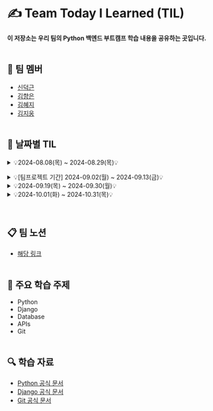 # ✍️ Team Today I Learned (TIL)

**이 저장소는 우리 팀의 Python 백엔드 부트캠프 학습 내용을 공유하는 곳입니다.**
<br><br/>

## 🤗 팀 멤버
- [신덕근](https://github.com/shindeokgeun)
- [김향은](https://github.com/myangeun)
- [김혜지](https://github.com/hjkim977)
- [김지웅](https://github.com/kgw08003)
<br><br/>

## 📌 날짜별 TIL
<details>
    <summary> 💡2024-08.08(목) ~ 2024-08.29(목)💡 </summary>
<br><br/>    
<details>
    <summary>2024-08-08 (목)</summary>
  
  - [2024-08-08 - 혜지](https://github.com/Python-Backend-Team3/Team-TIL/blob/main/8.1%20~%208.16%20%ED%9A%8C%EA%B3%A0/2024-08-08(%ED%98%9C%EC%A7%80).md)
  - [2024-08-08 - 덕근](https://github.com/Python-Backend-Team3/Team-TIL/blob/main/8.1%20~%208.16%20%ED%9A%8C%EA%B3%A0/2024-08-08(%EB%8D%95%EA%B7%BC).md)
  - [2024-08-08 - 지웅](https://github.com/Python-Backend-Team3/Team-TIL/blob/main/8.1%20~%208.16%20%ED%9A%8C%EA%B3%A0/2024-08-08(%EC%A7%80%EC%9B%85).md)
  - [2024-08-08 - 향은](https://github.com/Python-Backend-Team3/Team-TIL/blob/main/8.1%20~%208.16%20%ED%9A%8C%EA%B3%A0/2024-08-08(%ED%96%A5%EC%9D%80).md)

</details>

<details>
    <summary>2024-08-09 (금)</summary>

  - [2024-08-09 - 혜지](https://github.com/Python-Backend-Team3/Team-TIL/blob/main/8.1%20~%208.16%20%ED%9A%8C%EA%B3%A0/2024-08-09(%ED%98%9C%EC%A7%80).md)
  - [2024-08-09 - 덕근](https://github.com/Python-Backend-Team3/Team-TIL/blob/main/8.1%20~%208.16%20%ED%9A%8C%EA%B3%A0/2024-08-09(%EB%8D%95%EA%B7%BC).md)
  - [2024-08-09 - 지웅](https://github.com/Python-Backend-Team3/Team-TIL/blob/main/8.1%20~%208.16%20%ED%9A%8C%EA%B3%A0/2024-08-09(%EC%A7%80%EC%9B%85).md)
  - [2024-08-09 - 향은](https://github.com/Python-Backend-Team3/Team-TIL/blob/main/8.1%20~%208.16%20%ED%9A%8C%EA%B3%A0/2024-08-09(%ED%96%A5%EC%9D%80).md)

</details>

<details>
    <summary>2024-08-12 (월)</summary>

  - [2024-08-12 - 혜지](https://github.com/Python-Backend-Team3/Team-TIL/blob/main/8.1%20~%208.16%20%ED%9A%8C%EA%B3%A0/2024-08-12(%ED%98%9C%EC%A7%80).md)
  - [2024-08-12 - 덕근](https://github.com/Python-Backend-Team3/Team-TIL/blob/main/8.1%20~%208.16%20%ED%9A%8C%EA%B3%A0/2024-08-12(%EB%8D%95%EA%B7%BC).md)
  - [2024-08-12 - 지웅](https://github.com/Python-Backend-Team3/Team-TIL/blob/main/8.1%20~%208.16%20%ED%9A%8C%EA%B3%A0/2024-08-12(%EC%A7%80%EC%9B%85).md)
  - [2024-08-12 - 향은](https://github.com/Python-Backend-Team3/Team-TIL/blob/main/8.1%20~%208.16%20%ED%9A%8C%EA%B3%A0/2024-08-12(%ED%96%A5%EC%9D%80).md)

</details>

<details>
    <summary>2024-08-13 (화)</summary>
 
  - [2024-08-13 - 혜지](https://github.com/Python-Backend-Team3/Team-TIL/blob/main/8.1%20~%208.16%20%ED%9A%8C%EA%B3%A0/2024-08-13(%ED%98%9C%EC%A7%80).md)
  - [2024-08-13 - 덕근](https://github.com/Python-Backend-Team3/Team-TIL/blob/main/8.1%20~%208.16%20%ED%9A%8C%EA%B3%A0/2024-08-13(%EB%8D%95%EA%B7%BC).md)
  - [2024-08-13 - 지웅](https://github.com/Python-Backend-Team3/Team-TIL/blob/main/8.1%20~%208.16%20%ED%9A%8C%EA%B3%A0/2024-08-13(%EC%A7%80%EC%9B%85).md)
  - [2024-08-13 - 향은](https://github.com/Python-Backend-Team3/Team-TIL/blob/main/8.1%20~%208.16%20%ED%9A%8C%EA%B3%A0/2024-08-13(%ED%96%A5%EC%9D%80).md)  

</details>

<details>
    <summary>2024-08-14 (수)</summary>
 
  - [2024-08-14 - 혜지](https://github.com/Python-Backend-Team3/Team-TIL/blob/main/8.1%20~%208.16%20%ED%9A%8C%EA%B3%A0/2024-08-14(%ED%98%9C%EC%A7%80).md)
  - [2024-08-14 - 덕근]
  - [2024-08-14 - 지웅](https://github.com/Python-Backend-Team3/Team-TIL/blob/main/8.1%20~%208.16%20%ED%9A%8C%EA%B3%A0/2024-08-14(%EC%A7%80%EC%9B%85).md)
  - [2024-08-14 - 향은](https://github.com/Python-Backend-Team3/Team-TIL/blob/main/8.1%20~%208.16%20%ED%9A%8C%EA%B3%A0/2024-08-14(%ED%96%A5%EC%9D%80).md)  

</details>

<details>
    <summary>2024-08-16 (금)</summary>
 
  - [2024-08-16 - 혜지]
  - [2024-08-16 - 덕근]
  - [2024-08-16 - 지웅](https://github.com/Python-Backend-Team3/Team-TIL/blob/main/8.1%20~%208.16%20%ED%9A%8C%EA%B3%A0/2024-08-16(%EC%A7%80%EC%9B%85).md)
  - [2024-08-16 - 향은](https://github.com/Python-Backend-Team3/Team-TIL/blob/main/8.1%20~%208.16%20%ED%9A%8C%EA%B3%A0/2024-08-16(%ED%96%A5%EC%9D%80).md)  

</details>

<details>
    <summary>2024-08-19 (월)</summary>
 
  - [2024-08-19 - 혜지](https://github.com/Python-Backend-Team3/Team-TIL/blob/main/8.19%20~%208.30%20%ED%9A%8C%EA%B3%A0/2024-08-19(%ED%98%9C%EC%A7%80).md)
  - [2024-08-19 - 덕근 : 예비군으로 인해 조퇴]
  - [2024-08-19 - 지웅](https://github.com/Python-Backend-Team3/Team-TIL/blob/main/8.19%20~%208.30%20%ED%9A%8C%EA%B3%A0/2024-08-19(%EC%A7%80%EC%9B%85).md)
  - [2024-08-19 - 향은](https://github.com/Python-Backend-Team3/Team-TIL/blob/main/8.19%20~%208.30%20%ED%9A%8C%EA%B3%A0/2024-08-19(%ED%96%A5%EC%9D%80).md) 

</details>

<details>
    <summary>2024-08-20 (화)</summary>
 
  - [2024-08-20 - 혜지](https://github.com/Python-Backend-Team3/Team-TIL/blob/main/8.19%20~%208.30%20%ED%9A%8C%EA%B3%A0/2024-08-20(%ED%98%9C%EC%A7%80).md)
  - [2024-08-20 - 덕근](https://github.com/Python-Backend-Team3/Team-TIL/blob/main/8.19%20~%208.30%20%ED%9A%8C%EA%B3%A0/2024-08-20(%EB%8D%95%EA%B7%BC).md)
  - [2024-08-20 - 지웅](https://github.com/Python-Backend-Team3/Team-TIL/blob/main/8.19%20~%208.30%20%ED%9A%8C%EA%B3%A0/2024-08-20(%EC%A7%80%EC%9B%85).md)
  - [2024-08-20 - 향은](https://github.com/Python-Backend-Team3/Team-TIL/blob/main/8.19%20~%208.30%20%ED%9A%8C%EA%B3%A0/2024-08-20(%ED%96%A5%EC%9D%80).md)  

</details>

<details>
    <summary>2024-08-21 (수)</summary>
 
  - [2024-08-21 - 혜지](https://github.com/Python-Backend-Team3/Team-TIL/blob/main/8.19%20~%208.30%20%ED%9A%8C%EA%B3%A0/2024-08-21(%ED%98%9C%EC%A7%80).md)
  - [2024-08-21 - 덕근]
  - [2024-08-21 - 지웅](https://github.com/Python-Backend-Team3/Team-TIL/blob/main/8.19%20~%208.30%20%ED%9A%8C%EA%B3%A0/2024-08-21(%EC%A7%80%EC%9B%85).md)
  - [2024-08-21 - 향은](https://github.com/Python-Backend-Team3/Team-TIL/blob/main/8.19%20~%208.30%20%ED%9A%8C%EA%B3%A0/2024-08-21(%ED%96%A5%EC%9D%80).md)  

</details>

<details>
    <summary>2024-08-22 (목)</summary>
 
  - [2024-08-22 - 혜지]
  - [2024-08-22 - 덕근](https://github.com/Python-Backend-Team3/Team-TIL/blob/main/8.19%20~%208.30%20%ED%9A%8C%EA%B3%A0/2024-08-22(%EB%8D%95%EA%B7%BC).md)
  - [2024-08-22 - 지웅](https://github.com/Python-Backend-Team3/Team-TIL/blob/main/8.19%20~%208.30%20%ED%9A%8C%EA%B3%A0/2024-08-22(%EC%A7%80%EC%9B%85).md)
  - [2024-08-22 - 향은](https://github.com/Python-Backend-Team3/Team-TIL/blob/main/8.19%20~%208.30%20%ED%9A%8C%EA%B3%A0/2024-08-22(%ED%96%A5%EC%9D%80).md)  

</details>

<details>
    <summary>2024-08-23 (금)</summary>
 
  - [2024-08-23 - 혜지](https://github.com/Python-Backend-Team3/Team-TIL/blob/main/8.19%20~%208.30%20%ED%9A%8C%EA%B3%A0/2024-08-23(%ED%98%9C%EC%A7%80).md)
  - [2024-08-23 - 덕근]
  - [2024-08-23 - 지웅](https://github.com/Python-Backend-Team3/Team-TIL/blob/main/8.19%20~%208.30%20%ED%9A%8C%EA%B3%A0/2024-08-23(%EC%A7%80%EC%9B%85).md)
  - [2024-08-23 - 향은](https://github.com/Python-Backend-Team3/Team-TIL/blob/main/8.19%20~%208.30%20%ED%9A%8C%EA%B3%A0/2024-08-23(%ED%96%A5%EC%9D%80).md)  

</details>

<details>
    <summary>2024-08-26 (월)</summary>
 
  - [2024-08-26 - 혜지](https://github.com/Python-Backend-Team3/Team-TIL/blob/main/8.19%20~%208.30%20%ED%9A%8C%EA%B3%A0/2024-08-26(%ED%98%9C%EC%A7%80).md)
  - [2024-08-26 - 덕근](https://github.com/Python-Backend-Team3/Team-TIL/blob/main/8.19%20~%208.30%20%ED%9A%8C%EA%B3%A0/2024-08-26(%EB%8D%95%EA%B7%BC).md)
  - [2024-08-26 - 지웅](https://github.com/Python-Backend-Team3/Team-TIL/blob/main/8.19%20~%208.30%20%ED%9A%8C%EA%B3%A0/2024-08-26(%EC%A7%80%EC%9B%85).md)
  - [2024-08-26 - 향은](https://github.com/Python-Backend-Team3/Team-TIL/blob/main/8.19%20~%208.30%20%ED%9A%8C%EA%B3%A0/2024-08-26(%ED%96%A5%EC%9D%80).md)  

</details>


<details>
    <summary>2024-08-27 (화)</summary>
 
  - [2024-08-27 - 혜지](https://github.com/Python-Backend-Team3/Team-TIL/blob/main/8.19%20~%208.30%20%ED%9A%8C%EA%B3%A0/2024-08-27(%ED%98%9C%EC%A7%80).md)
  - [2024-08-27 - 덕근]
  - [2024-08-27 - 지웅](https://github.com/Python-Backend-Team3/Team-TIL/blob/main/8.19%20~%208.30%20%ED%9A%8C%EA%B3%A0/2024-08-27(%EC%A7%80%EC%9B%85).md)
  - [2024-08-27 - 향은](https://github.com/Python-Backend-Team3/Team-TIL/blob/main/8.19%20~%208.30%20%ED%9A%8C%EA%B3%A0/2024-08-27(%ED%96%A5%EC%9D%80).md)  

</details>


<details>
    <summary>2024-08-28 (수) : 팀프로젝트</summary>
    
  - [2024-08-28 - 팀프로젝트](https://github.com/Python-Backend-Team3/Team-TIL/blob/main/8.19%20~%208.30%20%ED%9A%8C%EA%B3%A0/2024-08-28(%ED%8C%80%ED%94%84%EB%A1%9C%EC%A0%9D%ED%8A%B8).md)

  

</details>


<details>
    <summary>2024-08-29 (목) : 팀프로젝트</summary>
    
  - [2024-08-29 - 팀프로젝트](https://github.com/Python-Backend-Team3/Team-TIL/blob/main/8.19%20~%208.30%20%ED%9A%8C%EA%B3%A0/2024-08-29(%ED%8C%80%ED%94%84%EB%A1%9C%EC%A0%9D%ED%8A%B8).md)


</details>

<br></br></details>  

<details>
    <summary> 💡[팀프로젝트 기간] 2024-09.02(월) ~ 2024-09.13(금)💡 </summary>
<br><br/>
<details>
    <summary>2024-09-02 (월) : 팀프로젝트</summary>
    
  - [2024-09-02 - 팀프로젝트](https://github.com/Python-Backend-Team3/Team-TIL/blob/main/9.2%20~%209.13%20%5B%ED%8C%80%ED%94%84%EB%A1%9C%EC%A0%9D%ED%8A%B8%20%EA%B8%B0%EA%B0%84%5D/2024-09-02.md)

</details>


<details>
    <summary>2024-09-13 (금) : 팀프로젝트</summary>
    
  - [2024-09-13 - 팀프로젝트](https://github.com/Python-Backend-Team3/Team-TIL/blob/main/9.2%20~%209.13%20%5B%ED%8C%80%ED%94%84%EB%A1%9C%EC%A0%9D%ED%8A%B8%20%EA%B8%B0%EA%B0%84%5D/2024-09-13%20-%20%ED%8C%80%ED%94%84%EB%A1%9C%EC%A0%9D%ED%8A%B8.md)

</details>
<br></br></details>

<details>
    <summary> 💡2024-09.19(목) ~ 2024-09.30(월)💡 </summary>
<br><br/>
<details>
    <summary>2024-09-19 (목)</summary>
    
  - [2024-09-19 - 혜지](https://github.com/Python-Backend-Team3/Team-TIL/blob/main/9.19%20~%209.30%20%ED%9A%8C%EA%B3%A0/2024-09-19%20-%20%ED%98%9C%EC%A7%80.md)
  - [2024-09-19 - 덕근](https://github.com/Python-Backend-Team3/Team-TIL/blob/main/9.19%20~%209.30%20%ED%9A%8C%EA%B3%A0/2024-09-19%20-%20%EB%8D%95%EA%B7%BC.md)
  - [2024-09-19 - 지웅](https://github.com/Python-Backend-Team3/Team-TIL/blob/main/9.19%20~%209.30%20%ED%9A%8C%EA%B3%A0/2024-09-19%20-%20%EC%A7%80%EC%9B%85.md)
  - [2024-09-19 - 향은](https://github.com/Python-Backend-Team3/Team-TIL/blob/main/9.19%20~%209.30%20%ED%9A%8C%EA%B3%A0/2024-09-19%20-%20%ED%96%A5%EC%9D%80.md)  

</details>

<details>
    <summary>2024-09-20 (금)</summary>
    
  - [2024-09-20 - 혜지](https://github.com/Python-Backend-Team3/Team-TIL/blob/main/9.19%20~%209.30%20%ED%9A%8C%EA%B3%A0/2024-09-20%20-%20%ED%98%9C%EC%A7%80.md)
  - [2024-09-20 - 덕근]
  - [2024-09-20 - 지웅](https://github.com/Python-Backend-Team3/Team-TIL/blob/main/9.19%20~%209.30%20%ED%9A%8C%EA%B3%A0/2024-09-20%20-%20%EC%A7%80%EC%9B%85.md)
  - [2024-09-20 - 향은]

</details>

<details>
    <summary>2024-09-23 (월)</summary>
    
  - [2024-09-23 - 혜지]
  - [2024-09-23 - 덕근]
  - [2024-09-23 - 지웅](https://github.com/Python-Backend-Team3/Team-TIL/blob/main/9.19%20~%209.30%20%ED%9A%8C%EA%B3%A0/2024-09-23%20-%20%EC%A7%80%EC%9B%85.md)
  - [2024-09-23 - 향은] 

</details>

<details>
    <summary>2024-09-24 (화)</summary>
    
  - [2024-09-24 - 혜지](https://github.com/Python-Backend-Team3/Team-TIL/blob/main/9.19%20~%209.30%20%ED%9A%8C%EA%B3%A0/2024-09-24%20-%20%ED%98%9C%EC%A7%80.md)
  - [2024-09-24 - 덕근]
  - [2024-09-24 - 지웅](https://github.com/Python-Backend-Team3/Team-TIL/blob/main/9.19%20~%209.30%20%ED%9A%8C%EA%B3%A0/2024-09-24%20-%20%EC%A7%80%EC%9B%85.md)
  - [2024-09-24 - 향은](https://github.com/Python-Backend-Team3/Team-TIL/blob/main/9.19%20~%209.30%20%ED%9A%8C%EA%B3%A0/2024-09-24%20-%20%ED%96%A5%EC%9D%80.md)  

</details>

<details>
    <summary>2024-09-25 (수)</summary>
    
  - [2024-09-25 - 혜지](https://github.com/Python-Backend-Team3/Team-TIL/blob/main/9.19%20~%209.30%20%ED%9A%8C%EA%B3%A0/2024-09-25%20-%20%ED%98%9C%EC%A7%80.md)
  - [2024-09-25 - 덕근]
  - [2024-09-25 - 지웅](https://github.com/Python-Backend-Team3/Team-TIL/blob/main/9.19%20~%209.30%20%ED%9A%8C%EA%B3%A0/2024-09-25%20-%20%EC%A7%80%EC%9B%85.md)
  - [2024-09-25 - 향은](https://github.com/Python-Backend-Team3/Team-TIL/blob/main/9.19%20~%209.30%20%ED%9A%8C%EA%B3%A0/2024-09-25%20-%20%ED%96%A5%EC%9D%80.md)  

</details>

<details>
    <summary>2024-09-26 (목)</summary>
    
  - [2024-09-26 - 혜지]
  - [2024-09-26 - 덕근]
  - [2024-09-26 - 지웅](https://github.com/Python-Backend-Team3/Team-TIL/blob/main/9.19%20~%209.30%20%ED%9A%8C%EA%B3%A0/2024-09-26%20-%20%EC%A7%80%EC%9B%85.md)
  - [2024-09-26 - 향은] 

</details>
<details>
    <summary>2024-09-27 (금)</summary>
    
  - [2024-09-27 - 혜지](https://github.com/Python-Backend-Team3/Team-TIL/blob/main/9.19%20~%209.30%20%ED%9A%8C%EA%B3%A0/2024-09-27%20-%20%ED%98%9C%EC%A7%80.md)
  - [2024-09-27 - 덕근]
  - [2024-09-27 - 지웅](https://github.com/Python-Backend-Team3/Team-TIL/blob/main/9.19%20~%209.30%20%ED%9A%8C%EA%B3%A0/2024-09-27%20-%20%EC%A7%80%EC%9B%85.md)
  - [2024-09-27 - 향은](https://github.com/Python-Backend-Team3/Team-TIL/blob/main/9.19%20~%209.30%20%ED%9A%8C%EA%B3%A0/2024-09-27%20-%20%ED%96%A5%EC%9D%80.md)

</details>

<details>
    <summary>2024-09-30 (월)</summary>
    
  - [2024-09-30 - 혜지](https://github.com/Python-Backend-Team3/Team-TIL/blob/main/9.19%20~%209.30%20%ED%9A%8C%EA%B3%A0/2024-09-30%20-%20%ED%98%9C%EC%A7%80.md)
  - [2024-09-30 - 덕근]
  - [2024-09-30 - 지웅](https://github.com/Python-Backend-Team3/Team-TIL/blob/main/9.19%20~%209.30%20%ED%9A%8C%EA%B3%A0/2024-09-30%20-%20%EC%A7%80%EC%9B%85.md)
  - [2024-09-30 - 향은](https://github.com/Python-Backend-Team3/Team-TIL/blob/main/9.19%20~%209.30%20%ED%9A%8C%EA%B3%A0/2024-09-30%20-%20%ED%96%A5%EC%9D%80.md)  

</details>
</details>

<details>
    <summary> 💡2024-10.01(화) ~ 2024-10.31(목)💡 </summary>
<br><br/>    
<details>
    <summary>2024-10-01 (화)</summary>
  
  - [2024-10-01 - 혜지]
  - [2024-10-01 - 덕근]
  - [2024-10-01 - 지웅](https://github.com/Python-Backend-Team3/Team-TIL/blob/main/10.1%20~%2010.15%20%ED%9A%8C%EA%B3%A0/2024-10-01%20-%20%EC%A7%80%EC%9B%85.md)
  - [2024-10-01 - 향은](https://github.com/Python-Backend-Team3/Team-TIL/blob/main/10.1%20~%2010.15%20%ED%9A%8C%EA%B3%A0/2024-10-01%20-%20%ED%96%A5%EC%9D%80.md)

</details>

<details>
    <summary>2024-10-02 (수)</summary>

  - [2024-10-02 - 혜지](https://github.com/Python-Backend-Team3/Team-TIL/blob/main/10.1%20~%2010.15%20%ED%9A%8C%EA%B3%A0/2024-10-02%20-%20%ED%98%9C%EC%A7%80.md)
  - [2024-10-02 - 덕근]
  - [2024-10-02 - 지웅](https://github.com/Python-Backend-Team3/Team-TIL/blob/main/10.1%20~%2010.15%20%ED%9A%8C%EA%B3%A0/2024-10-02%20-%20%EC%A7%80%EC%9B%85.md)
  - [2024-10-02 - 향은](https://github.com/Python-Backend-Team3/Team-TIL/blob/main/10.1%20~%2010.15%20%ED%9A%8C%EA%B3%A0/2024-10-02%20-%20%ED%96%A5%EC%9D%80.md)

</details>

<details>
    <summary>2024-10-04 (금)</summary>
 
  - [2024-10-04 - 혜지](https://github.com/Python-Backend-Team3/Team-TIL/blob/main/10.1%20~%2010.15%20%ED%9A%8C%EA%B3%A0/2024-10-04%20-%20%ED%98%9C%EC%A7%80.md)
  - [2024-10-04 - 덕근]
  - [2024-10-04 - 지웅](https://github.com/Python-Backend-Team3/Team-TIL/blob/main/10.1%20~%2010.15%20%ED%9A%8C%EA%B3%A0/2024-10-04%20-%20%EC%A7%80%EC%9B%85.md)
  - [2024-10-04 - 향은](https://github.com/Python-Backend-Team3/Team-TIL/blob/main/10.1%20~%2010.15%20%ED%9A%8C%EA%B3%A0/2024-10-04%20-%20%ED%96%A5%EC%9D%80.md)

</details>

<details>
    <summary>2024-10-07 (월)</summary>
 
  - [2024-10-07 - 혜지](https://github.com/Python-Backend-Team3/Team-TIL/blob/main/10.1%20~%2010.15%20%ED%9A%8C%EA%B3%A0/2024-10-07%20-%20%ED%98%9C%EC%A7%80.md)
  - [2024-10-07 - 덕근](https://github.com/Python-Backend-Team3/Team-TIL/blob/main/10.1%20~%2010.15%20%ED%9A%8C%EA%B3%A0/2024-10-07-%20%EB%8D%95%EA%B7%BC.md)
  - [2024-10-07 - 지웅](https://github.com/Python-Backend-Team3/Team-TIL/blob/main/10.1%20~%2010.15%20%ED%9A%8C%EA%B3%A0/2024-10-07%20-%20%EC%A7%80%EC%9B%85.md)
  - [2024-10-07 - 향은]

</details>

<details>
    <summary>2024-10-08 (화)</summary>
 
  - [2024-10-08 - 혜지](https://github.com/Python-Backend-Team3/Team-TIL/blob/main/10.1%20~%2010.15%20%ED%9A%8C%EA%B3%A0/2024-10-08%20-%20%ED%98%9C%EC%A7%80.md)
  - [2024-10-08 - 덕근](https://github.com/Python-Backend-Team3/Team-TIL/blob/main/10.1%20~%2010.15%20%ED%9A%8C%EA%B3%A0/2024-10-08-%20%EB%8D%95%EA%B7%BC.md)
  - [2024-10-08 - 지웅](https://github.com/Python-Backend-Team3/Team-TIL/blob/main/10.1%20~%2010.15%20%ED%9A%8C%EA%B3%A0/2024-10-08%20-%20%EC%A7%80%EC%9B%85.md)
  - [2024-10-08 - 향은](https://github.com/Python-Backend-Team3/Team-TIL/blob/main/10.1%20~%2010.15%20%ED%9A%8C%EA%B3%A0/2024-10-08%20-%20%ED%96%A5%EC%9D%80.md)

</details>

<details>
    <summary>2024-10-10 (목)</summary>
 
  - [2024-10-10 - 혜지](https://github.com/Python-Backend-Team3/Team-TIL/blob/main/10.1%20~%2010.15%20%ED%9A%8C%EA%B3%A0/2024-10-10%20-%20%ED%98%9C%EC%A7%80.md)
  - [2024-10-10 - 덕근]
  - [2024-10-10 - 지웅](https://github.com/Python-Backend-Team3/Team-TIL/blob/main/10.1%20~%2010.15%20%ED%9A%8C%EA%B3%A0/2024-10-10%20-%20%EC%A7%80%EC%9B%85.md)
  - [2024-10-10 - 향은](https://github.com/Python-Backend-Team3/Team-TIL/blob/main/10.1%20~%2010.15%20%ED%9A%8C%EA%B3%A0/2024-10-10%20-%20%ED%96%A5%EC%9D%80.md)

</details>

<details>
    <summary>2024-10-11 (금)</summary>
 
  - [2024-10-11 - 혜지](https://github.com/Python-Backend-Team3/Team-TIL/blob/main/10.1%20~%2010.15%20%ED%9A%8C%EA%B3%A0/2024-10-11%20-%20%ED%98%9C%EC%A7%80.md)
  - [2024-10-11 - 덕근]
  - [2024-10-11 - 지웅](https://github.com/Python-Backend-Team3/Team-TIL/blob/main/10.1%20~%2010.15%20%ED%9A%8C%EA%B3%A0/2024-10-11%20-%20%EC%A7%80%EC%9B%85.md)
  - [2024-10-11 - 향은](https://github.com/Python-Backend-Team3/Team-TIL/blob/main/10.1%20~%2010.15%20%ED%9A%8C%EA%B3%A0/2024-10-11%20-%20%ED%96%A5%EC%9D%80.md) 

</details>

<details>
    <summary>2024-10-14 (월)</summary>
 
  - [2024-10-14 - 혜지]
  - [2024-10-14 - 덕근]
  - [2024-10-14 - 지웅]
  - [2024-10-14 - 향은]

</details>

<details>
    <summary>2024-10-15 (화)</summary>
 
  - [2024-10-15 - 혜지]
  - [2024-10-15 - 덕근]
  - [2024-10-15 - 지웅]
  - [2024-10-15 - 향은]

</details>

<details>
    <summary>2024-10-16 (수)</summary>
 
  - [2024-10-16 - 혜지]
  - [2024-10-16 - 덕근]
  - [2024-10-16 - 지웅]
  - [2024-10-16 - 향은]

</details>

<details>
    <summary>2024-10-17 (목)</summary>
 
  - [2024-10-17 - 혜지]
  - [2024-10-17 - 덕근]
  - [2024-10-17 - 지웅]
  - [2024-10-17 - 향은]

</details>

<details>
    <summary>2024-10-18 (금)</summary>
 
  - [2024-10-18 - 혜지]
  - [2024-10-18 - 덕근]
  - [2024-10-18 - 지웅]
  - [2024-10-18 - 향은]

</details>

<details>
    <summary>2024-10-21 (월)</summary>
 
  - [2024-10-21 - 혜지]
  - [2024-10-21 - 덕근]
  - [2024-10-21 - 지웅]
  - [2024-10-21 - 향은]

</details>

<details>
    <summary>2024-10-22 (화)</summary>
 
  - [2024-10-22 - 혜지]
  - [2024-10-22 - 덕근]
  - [2024-10-22 - 지웅]
  - [2024-10-22 - 향은]

</details>

<details>
    <summary>2024-10-23 (수)</summary>
 
  - [2024-10-23 - 혜지]
  - [2024-10-23 - 덕근]
  - [2024-10-23 - 지웅]
  - [2024-10-23 - 향은]

</details>

<details>
    <summary>2024-10-24 (목)</summary>
 
  - [2024-10-24 - 혜지]
  - [2024-10-24 - 덕근]
  - [2024-10-24 - 지웅]
  - [2024-10-24 - 향은]

</details>

<details>
    <summary>2024-10-25 (금)</summary>
 
  - [2024-10-25 - 혜지]
  - [2024-10-25 - 덕근]
  - [2024-10-25 - 지웅]
  - [2024-10-25 - 향은]

</details>

<details>
    <summary>2024-10-28 (월)</summary>
 
  - [2024-10-28 - 혜지]
  - [2024-10-28 - 덕근]
  - [2024-10-28 - 지웅]
  - [2024-10-28 - 향은]

</details>

<details>
    <summary>2024-10-29 (화)</summary>
 
  - [2024-10-29 - 혜지]
  - [2024-10-29 - 덕근]
  - [2024-10-29 - 지웅]
  - [2024-10-29 - 향은]

</details>

<details>
    <summary>2024-10-30 (수)</summary>
 
  - [2024-10-30 - 혜지]
  - [2024-10-30 - 덕근]
  - [2024-10-30 - 지웅]
  - [2024-10-30 - 향은]

</details>

<details>
    <summary>2024-10-31 (목)</summary>
 
  - [2024-10-31 - 혜지]
  - [2024-10-31 - 덕근]
  - [2024-10-31 - 지웅]
  - [2024-10-31 - 향은]

</details>
<br></br></details>  
<br></br>

## 📋 팀 노션
- [해당 링크](https://www.notion.so/likelion/45fec83f5e744678ac9450b09bc1327a)
<br></br>

## 📍 주요 학습 주제
- Python
- Django
- Database
- APIs
- Git
<br></br>

## 🔍 학습 자료
- [Python 공식 문서](https://docs.python.org/)
- [Django 공식 문서](https://docs.djangoproject.com/)
- [Git 공식 문서](https://git-scm.com/doc)


<!--
## 알고리즘 문제

### 알고리즘 단계
- [1단계](1단계.md)
- [2단계](2단계.md)
- [3단계](3단계.md)
- ...

  
--------------------------------------------------------
각 날짜마다 별도의 마크다운(.md) 파일을 생성합니다. 

각 날짜별 파일을 만드는 과정은 다음과 같습니다
- GitHub 저장소에서 'Add file' > 'Create new file' 클릭
- 파일 이름을 '2024-08-01.md'와 같이 입력
- 파일 내용에 그 날의 TIL 내용을 작성
- 'Commit changes file'을 클릭하여 저장
-------------------------------------------------------

-->
